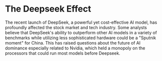 # The Deepseek Effect

The recent launch of DeepSeek, a powerful yet cost-effective AI model, has profoundly affected the stock market and tech industry. Some analysts believe that DeepSeek's ability to outperform other AI models in a variety of benchmarks while utilizing less sophisticated hardware could be a "Sputnik moment" for China.  This has raised questions about the future of AI dominance especially related to Nvidia, which held a monopoly on the processors that could run most models before Deepseek.
